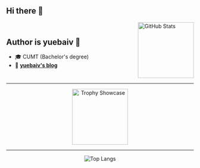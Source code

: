 ## Hi there 👋

<div style="display: flex; align-items: center; justify-content: space-between;">
  <div>
    <h2>Author is yuebaiv 👋</h2>
    <ul>
      <li>🎓 CUMT (Bachelor's degree)</li>
      <li>📖 <a href="https://blog.csdn.net/LEILEI18A"><strong>yuebaiv's blog</strong></a></li>
    </ul>
  </div>
  <div>
    <img src="https://github-readme-stats.vercel.app/api?username=yuebaiv&show_icons=true" alt="GitHub Stats" height="150">
  </div>
</div>

---

<div style="text-align: center;">
  <img src="https://github-profile-trophy.vercel.app/?username=yuebaiv&theme=flat&margin-w=15&margin-h=15" alt="Trophy Showcase" height="150">
</div>

---

<div style="text-align: center;">
  <img src="https://github-readme-stats.vercel.app/api/top-langs/?username=yuebaiv&layout=compact" alt="Top Langs" />
</div>
